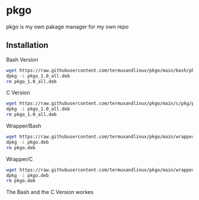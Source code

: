 # pkgo

pkgo is my own pakage manager for my own repo

## Installation

Bash Version
```bash 
wget https://raw.githubusercontent.com/termuxandlinux/pkgo/main/bash/pkg/pkgo_1.0_all.deb 
dpkg -i pkgo_1.0_all.deb 
rm pkgo_1.0_all.deb
```

C Version
```bash 
wget https://raw.githubusercontent.com/termuxandlinux/pkgo/main/c/pkg/pkgo_1.0_all.deb 
dpkg -i pkgo_1.0_all.deb 
rm pkgo_1.0_all.deb 
```

Wrapper/Bash
```bash
wget https://raw.githubusercontent.com/termuxandlinux/pkgo/main/wrapper/bash/pkg/pkgo.deb
dpkg -i pkgo.deb
rm pkgo.deb
```

Wrapper/C
```bash 
wget https://raw.githubusercontent.com/termuxandlinux/pkgo/main/wrapper/c/pkg/pkgo.deb
dpkg -i pkgo.deb
rm pkgo.deb
```

The Bash and the C Version workes
